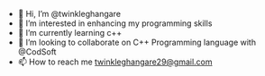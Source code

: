 - 👋 Hi, I’m @twinkleghangare
- 👀 I’m interested in enhancing my programming skills 
- 🌱 I’m currently learning c++
- 💞️ I’m looking to collaborate on C++ Programming language with @CodSoft 
- 📫 How to reach me twinkleghangare29@gmail.com 

<!---
twinkleghangare/twinkleghangare is a ✨ special ✨ repository because its `README.md` (this file) appears on your GitHub profile.
You can click the Preview link to take a look at your changes.
--->
